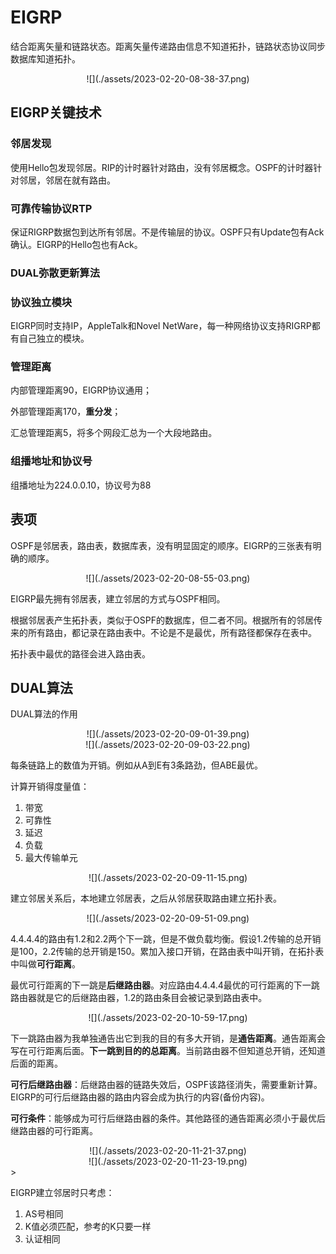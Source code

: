 # EIGRP

结合距离矢量和链路状态。距离矢量传递路由信息不知道拓扑，链路状态协议同步数据库知道拓扑。
<div align=center>![](./assets/2023-02-20-08-38-37.png)</div>

## EIGRP关键技术
### 邻居发现
使用Hello包发现邻居。RIP的计时器针对路由，没有邻居概念。OSPF的计时器针对邻居，邻居在就有路由。

### 可靠传输协议RTP
保证RIGRP数据包到达所有邻居。不是传输层的协议。OSPF只有Update包有Ack确认。EIGRP的Hello包也有Ack。

### DUAL弥散更新算法


### 协议独立模块
EIGRP同时支持IP，AppleTalk和Novel NetWare，每一种网络协议支持RIGRP都有自己独立的模块。

### 管理距离
内部管理距离90，EIGRP协议通用；

外部管理距离170，**重分发**；

汇总管理距离5，将多个网段汇总为一个大段地路由。

### 组播地址和协议号
组播地址为224.0.0.10，协议号为88

## 表项
OSPF是邻居表，路由表，数据库表，没有明显固定的顺序。EIGRP的三张表有明确的顺序。
<div align=center>![](./assets/2023-02-20-08-55-03.png)</div>

EIGRP最先拥有邻居表，建立邻居的方式与OSPF相同。

根据邻居表产生拓扑表，类似于OSPF的数据库，但二者不同。根据所有的邻居传来的所有路由，都记录在路由表中。不论是不是最优，所有路径都保存在表中。

拓扑表中最优的路径会进入路由表。

## DUAL算法
DUAL算法的作用
<div align=center>![](./assets/2023-02-20-09-01-39.png)</div>
<div align=center>![](./assets/2023-02-20-09-03-22.png)</div>

每条链路上的数值为开销。例如从A到E有3条路劲，但ABE最优。

计算开销得度量值：
1. 带宽
2. 可靠性
3. 延迟
4. 负载
5. 最大传输单元
<div align=center>![](./assets/2023-02-20-09-11-15.png)</div>

建立邻居关系后，本地建立邻居表，之后从邻居获取路由建立拓扑表。
<div align=center>![](./assets/2023-02-20-09-51-09.png)</div>

4.4.4.4的路由有1.2和2.2两个下一跳，但是不做负载均衡。假设1.2传输的总开销是100，2.2传输的总开销是150。累加入接口开销，在路由表中叫开销，在拓扑表中叫做**可行距离**。

最优可行距离的下一跳是**后继路由器**。对应路由4.4.4.4最优的可行距离的下一跳路由器就是它的后继路由器，1.2的路由条目会被记录到路由表中。
<div align=center>![](./assets/2023-02-20-10-59-17.png)</div>

下一跳路由器为我单独通告出它到我的目的有多大开销，是**通告距离**。通告距离会写在可行距离后面。**下一跳到目的的总距离**。当前路由器不但知道总开销，还知道后面的距离。

**可行后继路由器**：后继路由器的链路失效后，OSPF该路径消失，需要重新计算。EIGRP的可行后继路由器的路由内容会成为执行的内容(备份内容)。

**可行条件**：能够成为可行后继路由器的条件。其他路径的通告距离必须小于最优后继路由器的可行距离。
<div align=center>![](./assets/2023-02-20-11-21-37.png)</div>
<div align=center>![](./assets/2023-02-20-11-23-19.png)</div>>

EIGRP建立邻居时只考虑：
1. AS号相同
2. K值必须匹配，参考的K只要一样
3. 认证相同


